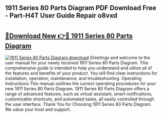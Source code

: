 ## 1911 Series 80 Parts Diagram PDF Download Free - Part-H4T User Guide Repair o8vxd

# <h2><a href="http://dfohty.blite.top/?on=1911+Series+80+Parts+Diagram">🔗Download New 👉🔴 1911 Series 80 Parts Diagram</a></h2>

[![1911 Series 80 Parts Diagram download](https://i.imgur.com/lujVjoI.png)](http://dfohty.blite.top/?on=1911+Series+80+Parts+Diagram)
Greetings and welcome to the user manual for your newly received 1911 Series 80 Parts Diagram. This comprehensive guide is intended to help you understand and utilize all of the features and benefits of your product. You will find clear instructions for installation, operation, maintenance, and troubleshooting. Operating Instructions This manual outlines the correct operating procedures for your new 1911 Series 80 Parts Diagram. 1911 Series 80 Parts Diagram offers a range of advanced features, such as virtual assistant, smart notifications, customizable shortcuts, and automated tasks, all easily controlled through the user interface. Thank You for Choosing 1911 Series 80 Parts Diagram. We value your trust and support.
